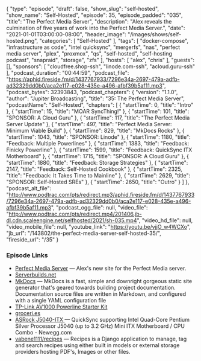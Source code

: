 {
  "type": "episode",
  "draft": false,
  "show_slug": "self-hosted",
  "show_name": "Self-Hosted",
  "episode": 35,
  "episode_padded": "035",
  "title": "The Perfect Media Server",
  "description": "Alex reveals the culmination of five years of work into the Perfect Media Server.",
  "date": "2021-01-01T03:00:00-08:00",
  "header_image": "/images/shows/self-hosted.png",
  "categories": [
    "Self-Hosted"
  ],
  "tags": [
    "docker-compose",
    "infrastructure as code",
    "intel quicksync",
    "mergerfs",
    "nas",
    "perfect media server",
    "plex",
    "proxmox",
    "qs",
    "self-hosted",
    "self-hosting podcast",
    "snapraid",
    "storage",
    "zfs"
  ],
  "hosts": [
    "alex",
    "chris"
  ],
  "guests": [],
  "sponsors": [
    "cloudfree.shop-ssh",
    "linode.com-ssh",
    "acloud.guru-ssh"
  ],
  "podcast_duration": "00:44:59",
  "podcast_file": "https://aphid.fireside.fm/d/1437767933/7296e34a-2697-479a-adfb-ad32329dd0b0/aca2e117-e028-435e-a496-afbf39b5af11.mp3",
  "podcast_bytes": 32393843,
  "podcast_chapters": {
    "version": "1.1.0",
    "author": "Jupiter Broadcasting",
    "title": "35: The Perfect Media Server",
    "podcastName": "Self-Hosted",
    "chapters": [
      {
        "startTime": 0,
        "title": "Intro"
      },
      {
        "startTime": 15,
        "title": "MOAR SyncThing!"
      },
      {
        "startTime": 101,
        "title": "SPONSOR: A Cloud Guru"
      },
      {
        "startTime": 117,
        "title": "The Perfect Media Server Update"
      },
      {
        "startTime": 497,
        "title": "Perfect Media Server: Minimum Viable Build"
      },
      {
        "startTime": 829,
        "title": "MkDocs Rocks"
      },
      {
        "startTime": 1043,
        "title": "SPONSOR: Linode"
      },
      {
        "startTime": 1180,
        "title": "Feedback: Multiple Powerlines"
      },
      {
        "startTime": 1383,
        "title": "Feedback: Finicky Powerline"
      },
      {
        "startTime": 1599,
        "title": "Feedback: QuickSync ITX Motherboard"
      },
      {
        "startTime": 1715,
        "title": "SPONSOR: A Cloud Guru"
      },
      {
        "startTime": 1880,
        "title": "Feedback: Storage Strategies"
      },
      {
        "startTime": 2147,
        "title": "Feedback: Self-Hosted Cookbook"
      },
      {
        "startTime": 2325,
        "title": "Feedback: It Takes Time to Mainline"
      },
      {
        "startTime": 2629,
        "title": "SPONSOR: Self-Hosted SREs"
      },
      {
        "startTime": 2650,
        "title": "Outro"
      }
    ]
  },
  "podcast_alt_file": "http://www.podtrac.com/pts/redirect.mp3/aphid.fireside.fm/d/1437767933/7296e34a-2697-479a-adfb-ad32329dd0b0/aca2e117-e028-435e-a496-afbf39b5af11.mp3",
  "podcast_ogg_file": null,
  "video_file": "http://www.podtrac.com/pts/redirect.mp4/201406.jb-dl.cdn.scaleengine.net/selfhosted/2021/sh-035.mp4",
  "video_hd_file": null,
  "video_mobile_file": null,
  "youtube_link": "https://youtu.be/vjjO_w4WCXo",
  "jb_url": "/143802/the-perfect-media-server-self-hosted-35/",
  "fireside_url": "/35"
}


### Episode Links

  * [Perfect Media Server](https://perfectmediaserver.com/ "Perfect Media Server") — Alex's new site for the Perfect Media server.
  * [Serverbuilds.net](https://www.serverbuilds.net/ "Serverbuilds.net")
  * [MkDocs](https://www.mkdocs.org/ "MkDocs") — MkDocs is a fast, simple and downright gorgeous static site generator that's geared towards building project documentation. Documentation source files are written in Markdown, and configured with a single YAML configuration file
  * [TP-Link AV1000 Powerline Starter Kit](https://www.amazon.com/Powerline-Ethernet-Adapter-Extender-TP-Link/dp/B084CZMYNM/ "TP-Link AV1000 Powerline Starter Kit")
  * [groceri.es](https://groceri.es/ "groceri.es")
  * [ASRock J5040-ITX ](https://www.newegg.com/asrock-j5040-itx-mini-itx/p/N82E16813157967?Description=j5040%20itx&cm_re=j5040_itx-_-13-157-967-_-Product "ASRock J5040-ITX ") — QuickSync supporting Intel Quad-Core Pentium Silver Processor J5040 (up to 3.2 GHz) Mini ITX Motherboard / CPU Combo - Newegg.com
  * [vabene1111/recipes](https://github.com/vabene1111/recipes "vabene1111/recipes") — Recipes is a Django application to manage, tag and search recipes using either built in models or external storage providers hosting PDF's, Images or other files.


